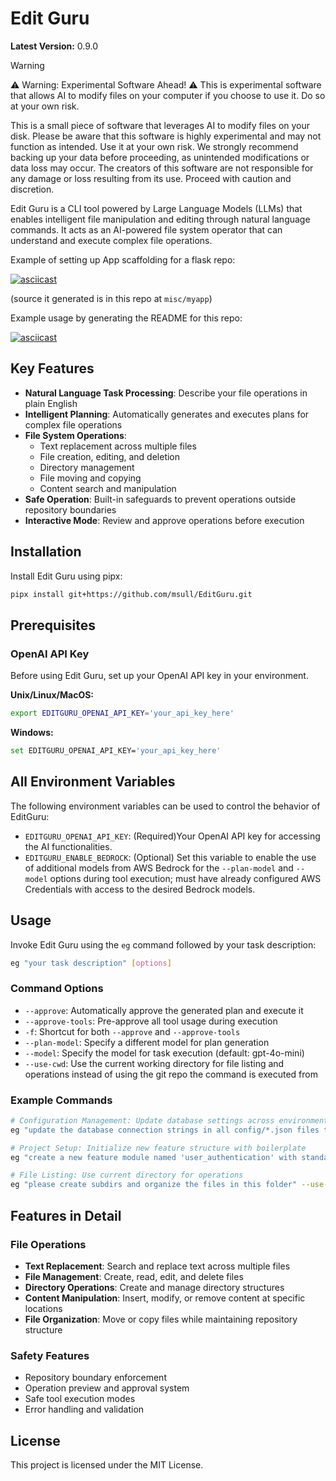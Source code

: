 # Edit Guru

**Latest Version:** 0.9.0


> [!WARNING]  
> ⚠️ Warning: Experimental Software Ahead! ⚠️
> This is experimental software that allows AI to modify files on your computer if you choose to use it.
> Do so at your own risk.
>
> This is a small piece of software that leverages AI to modify files on your disk.
> Please be aware that this software is highly experimental and may not function as intended.
> Use it at your own risk. We strongly recommend backing up your data before proceeding,
> as unintended modifications or data loss may occur.
> The creators of this software are not responsible for any damage or loss resulting from its use.
> Proceed with caution and discretion.

Edit Guru is a CLI tool powered by Large Language Models (LLMs) that enables intelligent file manipulation and editing
through natural language commands. It acts as an AI-powered file system operator that can understand and execute complex
file operations.

Example of setting up App scaffolding for a flask repo:

[![asciicast](https://asciinema.org/a/8gA1IqODn57ytDRpIwsbjVvWX.svg)](https://asciinema.org/a/8gA1IqODn57ytDRpIwsbjVvWX?speed=1.5)

(source it generated is in this repo at `misc/myapp`)

Example usage by generating the README for this repo:

[![asciicast](https://asciinema.org/a/VofKYWuifGLijwhQTfr5AH7N1.svg)](https://asciinema.org/a/VofKYWuifGLijwhQTfr5AH7N1?t=5&speed=1.5)

## Key Features

- **Natural Language Task Processing**: Describe your file operations in plain English
- **Intelligent Planning**: Automatically generates and executes plans for complex file operations
- **File System Operations**:
    - Text replacement across multiple files
    - File creation, editing, and deletion
    - Directory management
    - File moving and copying
    - Content search and manipulation
- **Safe Operation**: Built-in safeguards to prevent operations outside repository boundaries
- **Interactive Mode**: Review and approve operations before execution

## Installation

Install Edit Guru using pipx:

```bash
pipx install git+https://github.com/msull/EditGuru.git
```

## Prerequisites

### OpenAI API Key

Before using Edit Guru, set up your OpenAI API key in your environment.

**Unix/Linux/MacOS:**

```bash
export EDITGURU_OPENAI_API_KEY='your_api_key_here'
```

**Windows:**

```bash
set EDITGURU_OPENAI_API_KEY='your_api_key_here'

```

## All Environment Variables

The following environment variables can be used to control the behavior of EditGuru:
- `EDITGURU_OPENAI_API_KEY`: (Required)Your OpenAI API key for accessing the AI functionalities.
- `EDITGURU_ENABLE_BEDROCK`: (Optional) Set this variable to enable the use of additional models from AWS Bedrock for
  the `--plan-model` and `--model` options during tool execution; must have already configured AWS Credentials with
  access to the desired Bedrock models.

## Usage

Invoke Edit Guru using the `eg` command followed by your task description:

```bash
eg "your task description" [options]
```

### Command Options

- `--approve`: Automatically approve the generated plan and execute it
- `--approve-tools`: Pre-approve all tool usage during execution
- `-f`: Shortcut for both `--approve` and `--approve-tools`
- `--plan-model`: Specify a different model for plan generation
- `--model`: Specify the model for task execution (default: gpt-4o-mini)
- `--use-cwd`: Use the current working directory for file listing and operations instead of using the git repo the
  command is executed from

### Example Commands

```bash
# Configuration Management: Update database settings across environments
eg "update the database connection strings in all config/*.json files to use the new hostname db-prod-v2.example.com, but only in files that don't contain 'test' in their name" --approve

# Project Setup: Initialize new feature structure with boilerplate
eg "create a new feature module named 'user_authentication' with standard files: __init__.py, models.py, views.py, and tests/test_*.py files. Add basic boilerplate code in each" -f

# File Listing: Use current directory for operations
eg "please create subdirs and organize the files in this folder" --use-cwd
```

## Features in Detail

### File Operations

- **Text Replacement**: Search and replace text across multiple files
- **File Management**: Create, read, edit, and delete files
- **Directory Operations**: Create and manage directory structures
- **Content Manipulation**: Insert, modify, or remove content at specific locations
- **File Organization**: Move or copy files while maintaining repository structure

### Safety Features

- Repository boundary enforcement
- Operation preview and approval system
- Safe tool execution modes
- Error handling and validation

## License

This project is licensed under the MIT License.
